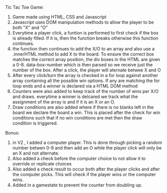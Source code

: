 Tic Tac Toe Game:

1. Game made using HTML, CSS and Javascript
2. Javascript uses DOM manipulation methods to allow the player to be both "X" and "O"
3.  Everytime a player click, a funtion is performed to first check if the box is already filled. If it is, then the function breaks otherwise this function continues.
4. the function then continues to add the X/O to an array and also use a .innerHTML method to add X to the board. To ensure the correct box matches the correct array position, the div boxes in the HTML are given a 0-8. data-box-number which is then parsed so we receive just the number of the box. After a click, the player will aternate betwee X and O
5. After every click/turn the array is checked in a for loop against another array containing all the possible win options. If any are matching the for loop ends and a winner is declared via a HTML DOM method
6.  Counters were also added to keep track of the number of wins per X/O and draws. everytime a winner is delcared we track what the assignment of the array is and if it is an X or an O.
7.  Draw conditions are also added where if there is no blanks left in the board we declare the board a win. This is placed after the check for win conditions such that if no win conditions are met then the draw condition is triggered.

Bonus:
1. in V2 , I added a computer player. This is done through picking a random number betwen 0-8 and then add an O while the player click will only be an X and not alternate. 
2. Also added a check before the computer choice to not allow it to override or replicate choices
3. Also added a check result to occur both after the player clicks and after the computer picks. This will check if the player wins or the computer wins. 
3. Added in a gamestate to prevent the counter from doubling up. 


